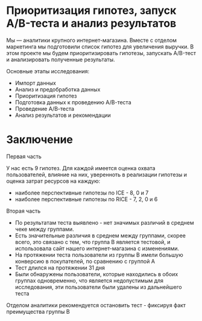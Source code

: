 # Приоритизация гипотез, запуск A/B-теста и анализ результатов

Мы — аналитики крупного интернет-магазина. Вместе с отделом маркетинга мы подготовили список гипотез для увеличения выручки. В этом проекте мы будем приоритизировать гипотезы, запускать A/B-тест и анализировать полученные результаты.

Основные этапы исследования:

- Импорт данных
- Анализ и предобработка данных
- Приоритизация гипотез
- Подготовка данных к проведению А/В-теста
- Проведение А/В-теста
- Анализ результатов и рекомендации

# Заключение

Первая часть

У нас есть 9 гипотез. Для каждой имеется оценка охвата пользователей, влияние на них, уверенноть в реализации гипотезы и оценка затрат ресурсов на каждую:
 - наиболее перспективные гипотезы по ICE - 8, 0 и 7
 - наиболее перспективные гипотезы по RICE - 7, 2, 0 и 6

Вторая часть

- По результатам теста выявлено - нет значимых различий в среднем чеке между группами. 
- Есть значительные различия в среднем между группами, скорее всего, это связано с тем, что группа В является тестовой, и использовала сайт нашего интернет-магазина с изменениями.
- На протяжении теста пользователи из группы В имели большую конверсию в покупателей, по сравнению с группой А
- Тест длился на протяжении 31 дня
- Были обнаружены пользователи, которые находились в обоих группах одновременно, что является недопустимым для исследования, эти пользователи были удалены из дальнейшего теста

Отделом аналитики рекомендуется остановить тест - фиксируя факт преимущества группы В



